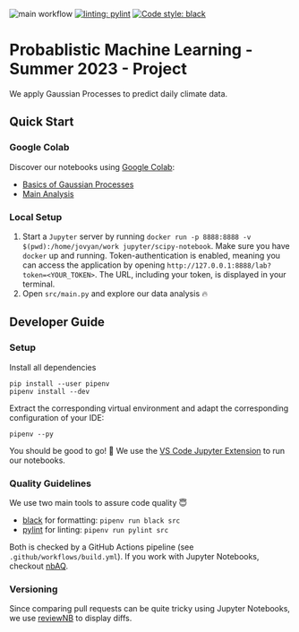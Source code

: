 ![main workflow](https://github.com/batcapricorn/prob-ml-project/actions/workflows/build.yml/badge.svg)
[![linting: pylint](https://img.shields.io/badge/linting-pylint-yellowgreen)](https://github.com/pylint-dev/pylint)
[![Code style: black](https://img.shields.io/badge/code%20style-black-000000.svg)](https://github.com/psf/black)

# Probablistic Machine Learning - Summer 2023 - Project
We apply Gaussian Processes to predict daily climate data.

## Quick Start

### Google Colab
Discover our notebooks using [Google Colab](https://colab.research.google.com/?utm_source=scs-index):
- [Basics of Gaussian Processes](https://colab.research.google.com/github/batcapricorn/prob-ml-project/blob/main/src/GP_Background.ipynb)
- [Main Analysis](https://colab.research.google.com/github/batcapricorn/prob-ml-project/blob/main/src/GP_Main.ipynb)

### Local Setup
1. Start a `Jupyter` server by running `docker run -p 8888:8888 -v $(pwd):/home/jovyan/work jupyter/scipy-notebook`. Make sure you have `docker` up and running. Token-authentication is enabled, meaning you can access the application by opening `http://127.0.0.1:8888/lab?token=<YOUR_TOKEN>`. The URL, including your token, is displayed in your terminal.
2. Open `src/main.py` and explore our data analysis 🔥

## Developer Guide
### Setup
Install all dependencies
```
pip install --user pipenv
pipenv install --dev
```
Extract the corresponding virtual environment and adapt the corresponding configuration of your IDE:
```
pipenv --py
```

You should be good to go! 🐥 We use the [VS Code Jupyter Extension](https://code.visualstudio.com/docs/datascience/jupyter-notebooks) to run our notebooks.

### Quality Guidelines
We use two main tools to assure code quality 😇
- [black](https://github.com/psf/black) for formatting: `pipenv run black src` 
- [pylint](https://pypi.org/project/pylint/) for linting: `pipenv run pylint src`

Both is checked by a GitHub Actions pipeline (see `.github/workflows/build.yml`). If you work with Jupyter Notebooks, checkout [nbAQ](https://nbqa.readthedocs.io/en/latest/).

### Versioning
Since comparing pull requests can be quite tricky using Jupyter Notebooks, we use [reviewNB](https://www.reviewnb.com/) to display diffs.